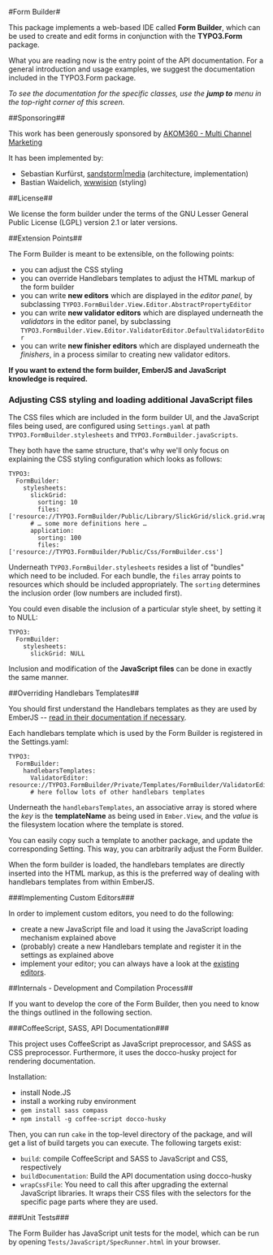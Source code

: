 #Form Builder#

This package implements a web-based IDE called **Form Builder**, which can be used to create and edit forms in conjunction with the **TYPO3.Form** package.

What you are reading now is the entry point of the API documentation. For a general introduction and usage examples, we suggest the documentation included in the TYPO3.Form package.

*To see the documentation for the specific classes, use the **jump to** menu in the top-right corner of this screen.*


##Sponsoring##

This work has been generously sponsored by [AKOM360 - Multi Channel Marketing](	http://akom360.de)

It has been implemented by:

* Sebastian Kurfürst, [sandstorm|media](http://sandstorm-media.de) (architecture, implementation)
* Bastian Waidelich, [wwwision](http://wwwision.de) (styling)

##License##

We license the form builder under the terms of the GNU Lesser General Public License (LGPL) version 2.1 or later versions.

##Extension Points##

The Form Builder is meant to be extensible, on the following points:

- you can adjust the CSS styling
- you can override Handlebars templates to adjust the HTML markup of the form builder
- you can write **new editors** which are displayed in the *editor panel*, by
  subclassing `TYPO3.FormBuilder.View.Editor.AbstractPropertyEditor`
- you can write **new validator editors** which are displayed underneath the *validators* in the editor panel,
  by subclassing `TYPO3.FormBuilder.View.Editor.ValidatorEditor.DefaultValidatorEditor`
- you can write **new finisher editors** which are displayed underneath the *finishers*, in a process
  similar to creating new validator editors.

**If you want to extend the form builder, EmberJS and JavaScript knowledge is required.**

### Adjusting CSS styling and loading additional JavaScript files ###

The CSS files which are included in the form builder UI, and the JavaScript files being used,
are configured using `Settings.yaml` at path `TYPO3.FormBuilder.stylesheets` and `TYPO3.FormBuilder.javaScripts`.

They both have the same structure, that's why we'll only focus on explaining the CSS styling configuration
which looks as follows:

	TYPO3:
	  FormBuilder:
	    stylesheets:
	      slickGrid:
	        sorting: 10
	        files: ['resource://TYPO3.FormBuilder/Public/Library/SlickGrid/slick.grid.wrapped.css']
	      # … some more definitions here …
	      application:
	        sorting: 100
	        files: ['resource://TYPO3.FormBuilder/Public/Css/FormBuilder.css']

Underneath `TYPO3.FormBuilder.stylesheets` resides a list of "bundles" which need to be included. For each
bundle, the `files` array points to resources which should be included appropriately. The `sorting` determines the inclusion order (low numbers are included first).

You could even disable the inclusion of a particular style sheet, by setting it to NULL:

	TYPO3:
	  FormBuilder:
	    stylesheets:
	      slickGrid: NULL

Inclusion and modification of the **JavaScript files** can be done in exactly the same manner.

##Overriding Handlebars Templates##

You should first understand the Handlebars templates as they are used by EmberJS -- [read in their documentation if necessary](http://emberjs.com/#handlebars).

Each handlebars template which is used by the Form Builder is registered in the Settings.yaml:

	TYPO3:
	  FormBuilder:
	    handlebarsTemplates:
	      ValidatorEditor: resource://TYPO3.FormBuilder/Private/Templates/FormBuilder/ValidatorEditor.html
	      # here follow lots of other handlebars templates

Underneath the `handlebarsTemplates`, an associative array is stored where the *key* is the **templateName** as being used in `Ember.View`, and the *value* is the filesystem location where the template is stored.

You can easily copy such a template to another package, and update the corresponding Setting. This way, you can arbitrarily adjust the Form Builder.

When the form builder is loaded, the handlebars templates are directly inserted into the HTML markup, as this is the preferred way of dealing with handlebars templates from within EmberJS.

###Implementing Custom Editors###

In order to implement custom editors, you need to do the following:

- create a new JavaScript file and load it using the JavaScript loading mechanism explained above
- (probably) create a new Handlebars template and register it in the settings as explained above
- implement your editor; you can always have a look at the [existing editors](Resources/Private/CoffeeScript/view/editors/basic.html).

##Internals - Development and Compilation Process##

If you want to develop the core of the Form Builder, then you need to know the things outlined in the following section.

###CoffeeScript, SASS, API Documentation###

This project uses CoffeeScript as JavaScript preprocessor, and SASS as CSS preprocessor.
Furthermore, it uses the docco-husky project for rendering documentation.

Installation:

- install Node.JS
- install a working ruby environment
- `gem install sass compass`
- `npm install -g coffee-script docco-husky`

Then, you can run `cake` in the top-level directory of the package, and will get a list
of build targets you can execute. The following targets exist:

- `build`: compile CoffeeScript and SASS to JavaScript and CSS, respectively
- `buildDocumentation`: Build the API documentation using docco-husky
- `wrapCssFile`: You need to call this after upgrading the external JavaScript libraries.
  It wraps their CSS files with the selectors for the specific page parts where they are used.

###Unit Tests###

The Form Builder has JavaScript unit tests for the model, which can be run by opening
`Tests/JavaScript/SpecRunner.html` in your browser.
